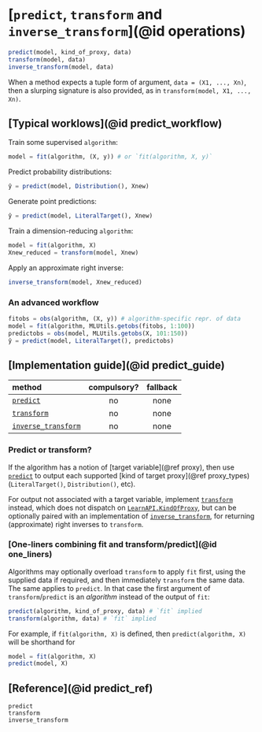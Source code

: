 # [`predict`, `transform` and `inverse_transform`](@id operations)

```julia
predict(model, kind_of_proxy, data)
transform(model, data)
inverse_transform(model, data)
```

When a method expects a tuple form of argument, `data = (X1, ..., Xn)`, then a slurping
signature is also provided, as in `transform(model, X1, ..., Xn)`.


## [Typical worklows](@id predict_workflow)

Train some supervised `algorithm`:

```julia
model = fit(algorithm, (X, y)) # or `fit(algorithm, X, y)`
```

Predict probability distributions:

```julia
ŷ = predict(model, Distribution(), Xnew)
```

Generate point predictions:

```julia
ŷ = predict(model, LiteralTarget(), Xnew)
```

Train a dimension-reducing `algorithm`:

```julia
model = fit(algorithm, X)
Xnew_reduced = transform(model, Xnew)
```

Apply an approximate right inverse:

```julia
inverse_transform(model, Xnew_reduced)
```

### An advanced workflow

```julia
fitobs = obs(algorithm, (X, y)) # algorithm-specific repr. of data
model = fit(algorithm, MLUtils.getobs(fitobs, 1:100))
predictobs = obs(model, MLUtils.getobs(X, 101:150))
ŷ = predict(model, LiteralTarget(), predictobs)
```


## [Implementation guide](@id predict_guide)

| method                      | compulsory? | fallback |
|:----------------------------|:-----------:|:--------:|
| [`predict`](@ref)           | no          | none     |
| [`transform`](@ref)         | no          | none     |
| [`inverse_transform`](@ref) | no          | none     |

### Predict or transform?

If the algorithm has a notion of [target variable](@ref proxy), then use 
[`predict`](@ref) to output each supported [kind of target proxy](@ref
proxy_types) (`LiteralTarget()`, `Distribution()`, etc).

For output not associated with a target variable, implement [`transform`](@ref)
instead, which does not dispatch on [`LearnAPI.KindOfProxy`](@ref), but can be optionally
paired with an implementation of [`inverse_transform`](@ref), for returning (approximate)
right inverses to `transform`.


### [One-liners combining fit and transform/predict](@id one_liners)

Algorithms may optionally overload `transform` to apply `fit` first, using the supplied
data if required, and then immediately `transform` the same data. The same applies to
`predict`. In that case the first argument of `transform`/`predict` is an *algorithm*
instead of the output of `fit`:

```julia
predict(algorithm, kind_of_proxy, data) # `fit` implied
transform(algorithm, data) # `fit` implied
```

For example, if `fit(algorithm, X)` is defined, then `predict(algorithm, X)` will be
shorthand for

```julia
model = fit(algorithm, X)
predict(model, X)
```

## [Reference](@id predict_ref)

```@docs
predict
transform
inverse_transform
```
